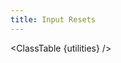 ```yaml
---
title: Input Resets
---
```


<script>
	import ClassTable from '$comps/ClassTable.svelte'
	const utilities = {
		'.reset-number-input': {
			'&::-webkit-outer-spin-button, &::-webkit-inner-spin-button': {
				// Using `display: none` crashes Chrome on hover
				'-webkit-appearance': 'none',
				//  Apparently some margin are still there even though it's hidden
				'margin': '0',
				// Firefox
				'-moz-appearance': 'textfield',
			},
		},
		'.reset-search-input': {
			'&::-webkit-search-decoration, &::-webkit-search-cancel-button, &::-webkit-search-results-button, &::-webkit-search-results-decoration': {
				'-webkit-appearance': 'none',
			},
		},
	}
</script>

<ClassTable {utilities} />
